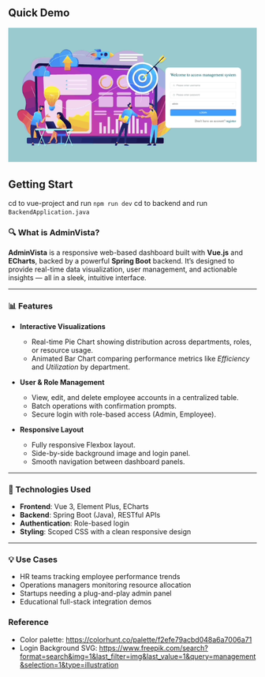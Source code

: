 ## Quick Demo
![](/imgs/Jul-05-2025%2016-22-04.gif)
## Getting Start
cd to vue-project and run `npm run dev`
cd to backend and run `BackendApplication.java`

### 🔍 What is AdminVista?

**AdminVista** is a responsive web-based dashboard built with **Vue.js** and **ECharts**, backed by a powerful **Spring Boot** backend. It’s designed to provide real-time data visualization, user management, and actionable insights — all in a sleek, intuitive interface.

---

### 📊 Features

- **Interactive Visualizations**
  - Real-time Pie Chart showing distribution across departments, roles, or resource usage.
  - Animated Bar Chart comparing performance metrics like *Efficiency* and *Utilization* by department.

- **User & Role Management**
  - View, edit, and delete employee accounts in a centralized table.
  - Batch operations with confirmation prompts.
  - Secure login with role-based access (Admin, Employee).

- **Responsive Layout**
  - Fully responsive Flexbox layout.
  - Side-by-side background image and login panel.
  - Smooth navigation between dashboard panels.

---

### 🧠 Technologies Used

- **Frontend**: Vue 3, Element Plus, ECharts
- **Backend**: Spring Boot (Java), RESTful APIs
- **Authentication**: Role-based login
- **Styling**: Scoped CSS with a clean responsive design

---

### 💡 Use Cases

- HR teams tracking employee performance trends
- Operations managers monitoring resource allocation
- Startups needing a plug-and-play admin panel
- Educational full-stack integration demos


### Reference
- Color palette:  https://colorhunt.co/palette/f2efe79acbd048a6a7006a71
- Login Background SVG: https://www.freepik.com/search?format=search&img=1&last_filter=img&last_value=1&query=management&selection=1&type=illustration
